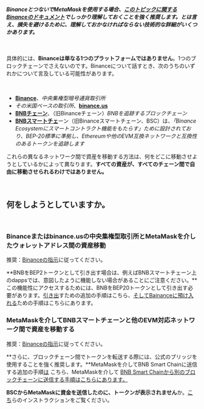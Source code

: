 #### *BinanceとつないでMetaMaskを使用する場合、[このトピックに関するBinanceのドキュメント](https://docs.binance.org/smart-chain/wallet/metamask.html)でしっかり理解しておくことを強く推奨します。とは言え、**損失を避けるために、理解しておかなければならない**技術的な詳細がいくつかあります。*


 


具体的には、**Binanceは単なる1つのプラットフォームではありません**。1つのブロックチェーンでさえないのです。Binanceについて話すとき、次のうちのいずれかについて言及している可能性があります。


 


* [**Binance**](https://www.binance.com/en)、*中央集権型暗号通貨取引所*
* *その米国ベースの取引所*、[**binance.us**](https://www.binance.us/en/home)
* [**BNBチェーン**](https://www.binance.com/en/blog/all/binance-chain-blockchain-for-exchanging-the-world-304219301536473088)、（旧Binanceチェーン）*BNBを追跡するブロックチェーン*
* [**BNBスマートチェ**](https://www.binance.org/en/smartChain)ーン（旧Binanceスマートチェーン、BSC）は、*「Binance Ecosystemにスマートコントラクト機能をもたらす」ために設計されており、BEP-20標準に準拠し、Ethereumや他のEVM互換ネットワークと互換性のあるトークンを追跡します*


これらの異なるネットワーク間で資産を移動する方法は、何をどこに移動させようとしているかによって異なります。**すべての資産が、すべてのチェーン間で自由に移動させられるわけではありません。**


 


何をしようとしていますか。
-------------


 


### Binanceまたはbinance.usの中央集権型取引所とMetaMaskを介したウォレットアドレス間の資産移動


推奨：[Binanceの指示](https://www.binance.com/en/support/faq/115003670492)に従ってください。


**BNBをBEP2トークンとして引き出す場合は、例えばBNBスマートチェーン上のdappsでは、意図したように機能しない場合があることにご注意ください。**この機能性にアクセスするためには、BNBをBEP20トークンとして引き出す必要があります。[引き出](https://support.metamask.io/hc/en-us/articles/4416069050011)すための追加の手順はこちら、[そしてBainanceに預け入れる](https://support.metamask.io/hc/en-us/articles/4411972525851)ための手順はこちらにあります。  
  



### MetaMaskを介してBNBスマートチェーンと他のEVM対応ネットワーク間で資産を移動する


推奨：[Binanceの指示](https://academy.binance.com/en/articles/how-to-recover-crypto-transferred-to-the-wrong-network-on-binance)に従ってください。


**さらに、ブロックチェーン間でトークンを転送する際には、公式のブリッジを使用することを強く推奨します。**MetaMaskを介してBNB Smart Chainに送信する追加の手順[は](https://support.metamask.io/hc/en-us/articles/360059408871) こちら﻿、MetaMaskを介して [BNB Smart Chainから別のブロックチェーンに送信する手順はこちらにあります。](https://support.metamask.io/hc/en-us/articles/4404464724635) ﻿ ﻿﻿


**BSCからMetaMaskに資金を送信したのに、トークンが表示されません**か。[こち](https://support.metamask.io/hc/en-us/articles/360059876052)らのインストラクションをご覧ください。


 

